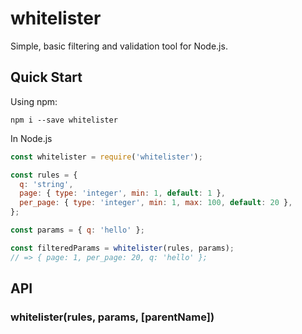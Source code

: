 # whitelister

Simple, basic filtering and validation tool for Node.js.

## Quick Start

Using npm:

`npm i --save whitelister`

In Node.js
```js
const whitelister = require('whitelister');

const rules = {
  q: 'string',
  page: { type: 'integer', min: 1, default: 1 },
  per_page: { type: 'integer', min: 1, max: 100, default: 20 },
};

const params = { q: 'hello' };

const filteredParams = whitelister(rules, params);
// => { page: 1, per_page: 20, q: 'hello' };
```

## API

### whitelister(rules, params, [parentName])
